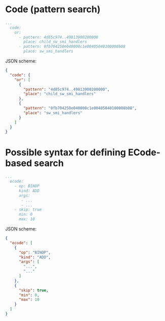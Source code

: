 # Code (pattern search)

```yaml
...
  code:
    or:
      - pattern: 4d85c974..49813900200000
        place: child_sw_smi_handlers
      - pattern: 0fb704250e040000c1e00405040100008b08
        place: sw_smi_handlers
```

JSON scheme:

```json
{
  "code": {
    "or": [
      {
        "pattern": "4d85c974..49813900200000",
        "place": "child_sw_smi_handlers"
      },
      {
        "pattern": "0fb704250e040000c1e00405040100008b08",
        "place": "sw_smi_handlers"
      }
    ]
  }
}
```

# Possible syntax for defining ECode-based search

```yaml
...
  ecode:
    - op: BINOP
      kind: ADD
      args:
       - ...
       - ...
    - skip: true
      min: 0
      max: 10
```

JSON scheme:

```json
{
  "ecode": [
    {
      "op": "BINOP",
      "kind": "ADD",
      "args": [
        "...",
        "..."
      ]
    },
    {
      "skip": true,
      "min": 0,
      "max": 10
    }
  ]
}
```
